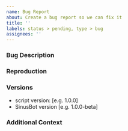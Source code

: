 ```yaml
---
name: Bug Report
about: Create a bug report so we can fix it
title: ''
labels: status > pending, type > bug
assignees: ''
---
```


<!--
Provide a short and clear title above

If you need help with the script, join the Discord instead!
https://discordapp.com/invite/Q3qxws6

Before submitting a bug report, make sure this wasn't already reported or is already fixed in the newest version.

Please report one bug per submission please!

Keep the submission in English so other people are able to understand it.

If you decide to delete the template and don't fill out the necessary information, the issue will be closed without any comment.
-->

### Bug Description
<!--
Please give a clear and concise description of the bug you found.
-->

### Reproduction
<!--
Steps to reproduce the bug:
1. Set config field to '...'
2. Go to '...'
3. Click on '...'
4. See error
-->

### Versions
<!--
Please provide the following information:
-->
<!--
The script version can be found in the script file at the top.
The SinusBot version can be found in the webinterface in the about tab.
-->
- script version: [e.g. 1.0.0]
- SinusBot version [e.g. 1.0.0-beta]

### Additional Context
<!--
If applicable, add screenshots and/or logs to help explaining your problem.
If you have any additional scripts installed to the bot that could interfer with holiday-groups, list them here as well.
-->
